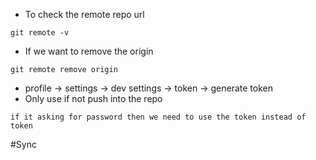 - To check the remote repo url
```
git remote -v
```
- If we want to remove the origin
```
git remote remove origin
```
- profile -> settings -> dev settings -> token -> generate token
- Only use if not push into the repo
```
if it asking for password then we need to use the token instead of token
```


#Sync 
